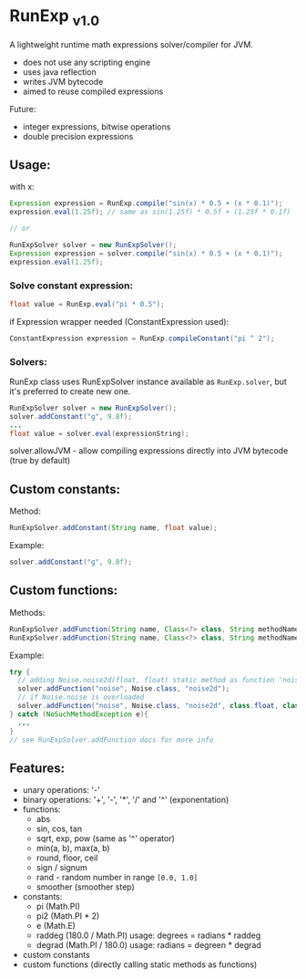 # RunExp <sub>v1.0</sub>
A lightweight runtime math expressions solver/compiler for JVM.
- does not use any scripting engine
- uses java reflection
- writes JVM bytecode
- aimed to reuse compiled expressions

Future:
- integer expressions, bitwise operations
- double precision expressions

## Usage:

with x:
```java
Expression expression = RunExp.compile("sin(x) * 0.5 + (x * 0.1)");
expression.eval(1.25f); // same as sin(1.25f) * 0.5f + (1.25f * 0.1f)

// or

RunExpSolver solver = new RunExpSolver();
Expression expression = solver.compile("sin(x) * 0.5 + (x * 0.1)");
expression.eval(1.25f);
```


### Solve constant expression:

```java
float value = RunExp.eval("pi * 0.5");
```

if Expression wrapper needed (ConstantExpression used):
```java
ConstantExpression expression = RunExp.compileConstant("pi ^ 2");
```

### Solvers:
RunExp class uses RunExpSolver instance available as `RunExp.solver`, but it's preferred
to create new one.
```java
RunExpSolver solver = new RunExpSolver();
solver.addConstant("g", 9.8f);
...
float value = solver.eval(expressionString);
```
solver.allowJVM - allow compiling expressions directly into JVM bytecode (true by default)


## Custom constants:
Method: 
```java
RunExpSolver.addConstant(String name, float value);
```

Example: 
```java
solver.addConstant("g", 9.8f);
```


## Custom functions:
Methods: 
```java
RunExpSolver.addFunction(String name, Class<?> class, String methodName);
RunExpSolver.addFunction(String name, Class<?> class, String methodName, Class<?>... args);
```

Example:
```java 
try {
  // adding Noise.noise2d(float, float) static method as function 'noise'
  solver.addFunction("noise", Noise.class, "noise2d");
  // if Noise.noise is overloaded
  solver.addFunction("noise", Noise.class, "noise2d", class.float, class.float);
} catch (NoSuchMethodException e){
  ...
}
// see RunExpSolver.addFunction docs for more info
``` 


## Features:
- unary operations: '-'
- binary operations: '+', '-', '*', '/' and '^' (exponentation)
- functions:
  - abs
  - sin, cos, tan
  - sqrt, exp, pow (same as '^' operator)
  - min(a, b), max(a, b)
  - round, floor, ceil
  - sign / signum
  - rand - random number in range `[0.0, 1.0]`
  - smoother (smoother step)
- constants:
  - pi (Math.PI)
  - pi2 (Math.PI * 2)
  - e (Math.E)
  - raddeg (180.0 / Math.PI) usage: degrees = radians * raddeg
  - degrad (Math.PI / 180.0) usage: radians = degreen * degrad
- custom constants
- custom functions (directly calling static methods as functions)
